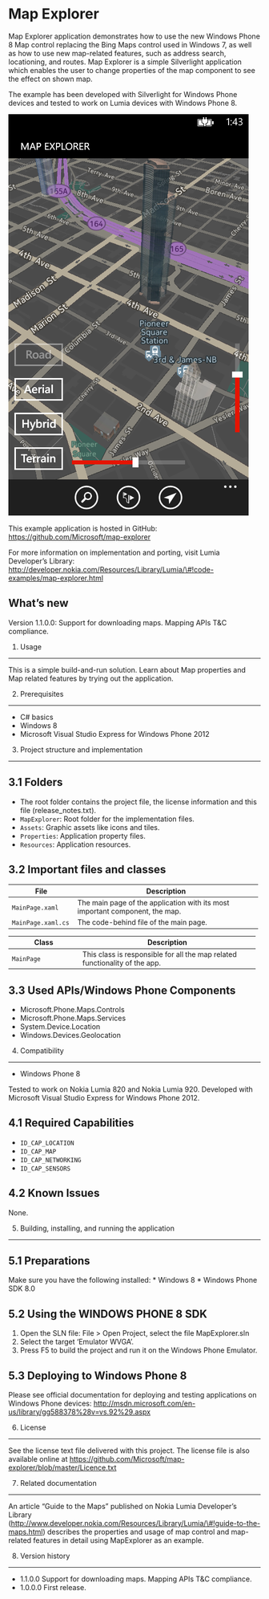 Map Explorer
============

Map Explorer application demonstrates how to use the new Windows Phone 8 Map control replacing the Bing Maps control used in Windows 7, as well as how to use new map-related features, such as address search, locationing, and routes. Map Explorer is a simple Silverlight application which enables the user to change properties of the map component to see the effect on shown map.

The example has been developed with Silverlight for Windows Phone devices and tested to work on Lumia devices with Windows Phone 8.

![Screenshot](doc/screenshots/MapExplorer_screenshot_1.png?raw=true)

This example application is hosted in GitHub: https://github.com/Microsoft/map-explorer

For more information on implementation and porting, visit Lumia Developer’s Library: http://developer.nokia.com/Resources/Library/Lumia/\#!code-examples/map-explorer.html

What’s new
----------

Version 1.1.0.0: Support for downloading maps. Mapping APIs T&C compliance.

1. Usage
--------

This is a simple build-and-run solution. Learn about Map properties and Map related features by trying out the application.

2. Prerequisites
----------------

-   C\# basics
-   Windows 8
-   Microsoft Visual Studio Express for Windows Phone 2012

3. Project structure and implementation
---------------------------------------

3.1 Folders
-----------

-   The root folder contains the project file, the license information and this file (release\_notes.txt).
-   `MapExplorer`: Root folder for the implementation files.  
-   `Assets`: Graphic assets like icons and tiles.
-   `Properties`: Application property files.
-   `Resources`: Application resources.

3.2 Important files and classes
-------------------------------

<table style="width:99%;"><colgroup><col style="width: 26%" /><col style="width: 73%" /></colgroup><thead><tr class="header"><th>File</th><th>Description</th></tr></thead><tbody><tr class="odd"><td><code>MainPage.xaml</code></td><td>The main page of the application with its most important component, the map.</td></tr><tr class="even"><td><code>MainPage.xaml.cs</code></td><td>The code-behind file of the main page.</td></tr></tbody></table>

<table style="width:98%;"><colgroup><col style="width: 28%" /><col style="width: 70%" /></colgroup><thead><tr class="header"><th>Class</th><th>Description</th></tr></thead><tbody><tr class="odd"><td><code>MainPage</code></td><td>This class is responsible for all the map related functionality of the app.</td></tr></tbody></table>

3.3 Used APIs/Windows Phone Components
--------------------------------------

-   Microsoft.Phone.Maps.Controls
-   Microsoft.Phone.Maps.Services
-   System.Device.Location
-   Windows.Devices.Geolocation

4. Compatibility
----------------

-   Windows Phone 8

Tested to work on Nokia Lumia 820 and Nokia Lumia 920. Developed with Microsoft Visual Studio Express for Windows Phone 2012.

4.1 Required Capabilities
-------------------------

-   `ID_CAP_LOCATION`
-   `ID_CAP_MAP`
-   `ID_CAP_NETWORKING`
-   `ID_CAP_SENSORS`

4.2 Known Issues
----------------

None.

5. Building, installing, and running the application
----------------------------------------------------

5.1 Preparations
----------------

Make sure you have the following installed: \* Windows 8 \* Windows Phone SDK 8.0

5.2 Using the WINDOWS PHONE 8 SDK
---------------------------------

1.  Open the SLN file: File &gt; Open Project, select the file MapExplorer.sln
2.  Select the target ‘Emulator WVGA’.
3.  Press F5 to build the project and run it on the Windows Phone Emulator.

5.3 Deploying to Windows Phone 8
--------------------------------

Please see official documentation for deploying and testing applications on Windows Phone devices: http://msdn.microsoft.com/en-us/library/gg588378%28v=vs.92%29.aspx

6. License
----------

See the license text file delivered with this project. The license file is also available online at https://github.com/Microsoft/map-explorer/blob/master/Licence.txt

7. Related documentation
------------------------

An article “Guide to the Maps” published on Nokia Lumia Developer’s Library (http://www.developer.nokia.com/Resources/Library/Lumia/\#!guide-to-the-maps.html) describes the properties and usage of map control and map-related features in detail using MapExplorer as an example.

8. Version history
------------------

-   1.1.0.0 Support for downloading maps. Mapping APIs T&C compliance.
-   1.0.0.0 First release.
